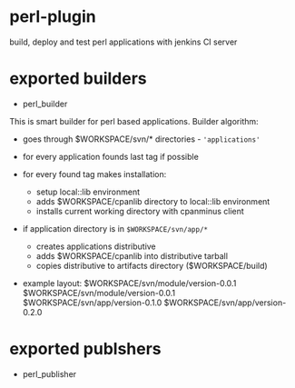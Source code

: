 perl-plugin
===========

build, deploy and test perl applications with jenkins CI server 


exported builders
===
- perl_builder

This is smart builder for perl based applications. Builder algorithm:
- goes through $WORKSPACE/svn/* directories - `'applications'`
- for every application founds last tag if possible
- for every found tag makes installation:
    - setup local::lib environment 
    - adds $WORKSPACE/cpanlib directory to local::lib environment
    - installs current working directory with cpanminus client
- if application directory is in `$WORKSPACE/svn/app/*`
    - creates applications distributive 
    - adds $WORKSPACE/cpanlib into distributive tarball
    - copies distributive to artifacts directory ($WORKSPACE/build)

- example layout:
    $WORKSPACE/svn/module/version-0.0.1
    $WORKSPACE/svn/module/version-0.0.1
    $WORKSPACE/svn/app/version-0.1.0
    $WORKSPACE/svn/app/version-0.2.0

exported publshers
===
- perl_publisher
